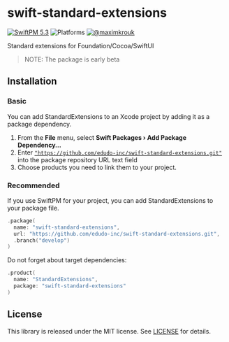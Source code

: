 # swift-standard-extensions

[![SwiftPM 5.3](https://img.shields.io/badge/swiftpm-5.3-ED523F.svg?style=flat)](https://swift.org/download/) ![Platforms](https://img.shields.io/badge/Platforms-iOS_13_|_macOS_10.15_|_tvOS_14_|_watchOS_7-ED523F.svg?style=flat) [![@maximkrouk](https://img.shields.io/badge/contact-@edudo__dev-1DA1F2.svg?style=flat&logo=twitter)](https://twitter.com/edudo_dev) 

Standard extensions for Foundation/Cocoa/SwiftUI

> NOTE: The package is early beta



## Installation

### Basic

You can add StandardExtensions to an Xcode project by adding it as a package dependency.

1. From the **File** menu, select **Swift Packages › Add Package Dependency…**
2. Enter [`"https://github.com/edudo-inc/swift-standard-extensions.git"`](https://github.com/edudo-inc/swift-standard-extensions.git) into the package repository URL text field
3. Choose products you need to link them to your project.

### Recommended

If you use SwiftPM for your project, you can add StandardExtensions to your package file.

```swift
.package(
  name: "swift-standard-extensions",
  url: "https://github.com/edudo-inc/swift-standard-extensions.git", 
  .branch("develop")
)
```

Do not forget about target dependencies:

```swift
.product(
  name: "StandardExtensions", 
  package: "swift-standard-extensions"
)
```



## License

This library is released under the MIT license. See [LICENSE](LICENSE) for details.


